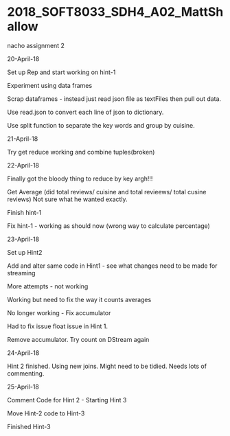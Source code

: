 # 2018_SOFT8033_SDH4_A02_MattShallow
nacho assignment 2

20-April-18

Set up Rep and start working on hint-1

Experiment using data frames

Scrap dataframes - instead just read json file as textFiles then pull out data.

Use read.json to convert each line of json to dictionary.

Use split function to separate the key words and group by cuisine.

21-April-18

Try get reduce working and combine tuples(broken)

22-April-18

Finally got the bloody thing to reduce by key argh!!!

Get Average (did total reviews/ cuisine and total revieews/ total cusine reviews) Not sure what he wanted exactly.

Finish hint-1 

Fix hint-1 - working as should now (wrong way to calculate percentage)

23-April-18

Set up Hint2 

Add and alter same code in Hint1 - see what changes need to be made for streaming

More attempts - not working

Working but need to fix the way it counts averages

No longer working - Fix accumulator

Had to fix issue float issue in Hint 1. 

Remove accumulator. Try count on DStream again

24-April-18

Hint 2 finished. Using new joins. Might need to be tidied. Needs lots of commenting.

25-April-18

Comment Code for Hint 2 - Starting Hint 3

Move Hint-2 code to Hint-3

Finished Hint-3